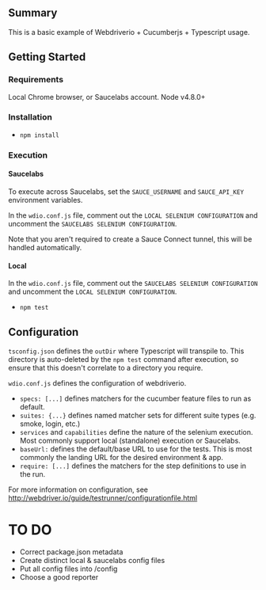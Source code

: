 ## Summary

This is a basic example of Webdriverio + Cucumberjs + Typescript usage.

## Getting Started

### Requirements

Local Chrome browser, or Saucelabs account.
Node v4.8.0+

### Installation

- `npm install`

### Execution

#### Saucelabs

To execute across Saucelabs, set the `SAUCE_USERNAME` and `SAUCE_API_KEY` environment variables.

In the `wdio.conf.js` file, comment out the `LOCAL SELENIUM CONFIGURATION` and uncomment the `SAUCELABS SELENIUM CONFIGURATION`.

Note that you aren't required to create a Sauce Connect tunnel, this will be handled automatically.

#### Local

In the `wdio.conf.js` file, comment out the `SAUCELABS SELENIUM CONFIGURATION` and uncomment the `LOCAL SELENIUM CONFIGURATION`.

- `npm test`

## Configuration

`tsconfig.json` defines the `outDir` where Typescript will transpile to.  This directory is auto-deleted by the `npm test` command after execution, so ensure that this doesn't correlate to a directory you require.

`wdio.conf.js` defines the configuration of webdriverio.  
- `specs: [...]` defines matchers for the cucumber feature files to run as default.  
- `suites: {...}` defines named matcher sets for different suite types (e.g. smoke, login, etc.)
- `services` and `capabilities` define the nature of the selenium execution.  Most commonly support local (standalone) execution or Saucelabs.
- `baseUrl:` defines the default/base URL to use for the tests.  This is most commonly the landing URL for the desired environment & app.
- `require: [...]` defines the matchers for the step definitions to use in the run.

For more information on configuration, see http://webdriver.io/guide/testrunner/configurationfile.html

# TO DO

- Correct package.json metadata
- Create distinct local & saucelabs config files
- Put all config files into /config
- Choose a good reporter
